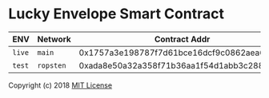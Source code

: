 # Lucky Envelope Smart Contract

| ENV          | Network   | Contract Addr                              | URL |
|--------------|-----------|--------------------------------------------|-----|
| `live`       | `main`    | 0x1757a3e198787f7d61bce16dcf9c0862aea68156 | https://luckyenvelope.money |
| `test`       | `ropsten` | 0xada8e50a32a358f71b36aa1f54d1abb3c2882a50 | https://ropsten.luckyenvelope.money |

Copyright (c) 2018 [MIT License](https://github.com/OhJia/LuckyEnv-contract/blob/temp-create-nw/license.txt)



